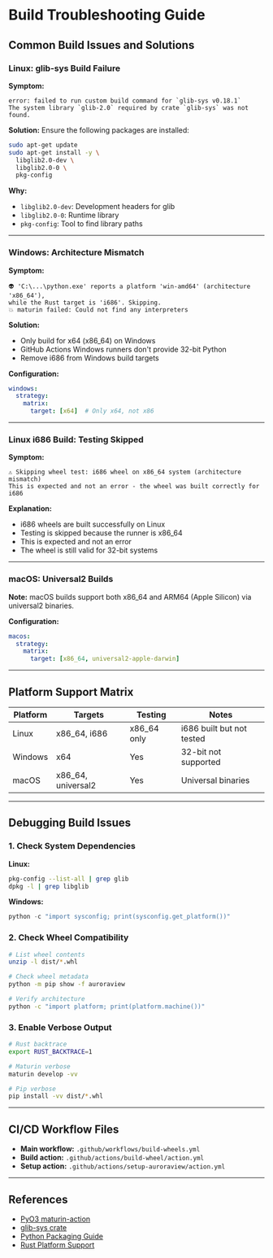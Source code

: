 # Build Troubleshooting Guide

## Common Build Issues and Solutions

### Linux: glib-sys Build Failure

**Symptom:**
```
error: failed to run custom build command for `glib-sys v0.18.1`
The system library `glib-2.0` required by crate `glib-sys` was not found.
```

**Solution:**
Ensure the following packages are installed:
```bash
sudo apt-get update
sudo apt-get install -y \
  libglib2.0-dev \
  libglib2.0-0 \
  pkg-config
```

**Why:**
- `libglib2.0-dev`: Development headers for glib
- `libglib2.0-0`: Runtime library
- `pkg-config`: Tool to find library paths

---

### Windows: Architecture Mismatch

**Symptom:**
```
👽 'C:\...\python.exe' reports a platform 'win-amd64' (architecture 'x86_64'), 
while the Rust target is 'i686'. Skipping.
💥 maturin failed: Could not find any interpreters
```

**Solution:**
- Only build for x64 (x86_64) on Windows
- GitHub Actions Windows runners don't provide 32-bit Python
- Remove i686 from Windows build targets

**Configuration:**
```yaml
windows:
  strategy:
    matrix:
      target: [x64]  # Only x64, not x86
```

---

### Linux i686 Build: Testing Skipped

**Symptom:**
```
⚠️ Skipping wheel test: i686 wheel on x86_64 system (architecture mismatch)
This is expected and not an error - the wheel was built correctly for i686
```

**Explanation:**
- i686 wheels are built successfully on Linux
- Testing is skipped because the runner is x86_64
- This is expected and not an error
- The wheel is still valid for 32-bit systems

---

### macOS: Universal2 Builds

**Note:**
macOS builds support both x86_64 and ARM64 (Apple Silicon) via universal2 binaries.

**Configuration:**
```yaml
macos:
  strategy:
    matrix:
      target: [x86_64, universal2-apple-darwin]
```

---

## Platform Support Matrix

| Platform | Targets | Testing | Notes |
|----------|---------|---------|-------|
| Linux | x86_64, i686 | x86_64 only | i686 built but not tested |
| Windows | x64 | Yes | 32-bit not supported |
| macOS | x86_64, universal2 | Yes | Universal binaries |

---

## Debugging Build Issues

### 1. Check System Dependencies

**Linux:**
```bash
pkg-config --list-all | grep glib
dpkg -l | grep libglib
```

**Windows:**
```powershell
python -c "import sysconfig; print(sysconfig.get_platform())"
```

### 2. Check Wheel Compatibility

```bash
# List wheel contents
unzip -l dist/*.whl

# Check wheel metadata
python -m pip show -f auroraview

# Verify architecture
python -c "import platform; print(platform.machine())"
```

### 3. Enable Verbose Output

```bash
# Rust backtrace
export RUST_BACKTRACE=1

# Maturin verbose
maturin develop -vv

# Pip verbose
pip install -vv dist/*.whl
```

---

## CI/CD Workflow Files

- **Main workflow:** `.github/workflows/build-wheels.yml`
- **Build action:** `.github/actions/build-wheel/action.yml`
- **Setup action:** `.github/actions/setup-auroraview/action.yml`

---

## References

- [PyO3 maturin-action](https://github.com/PyO3/maturin-action)
- [glib-sys crate](https://crates.io/crates/glib-sys)
- [Python Packaging Guide](https://packaging.python.org/)
- [Rust Platform Support](https://doc.rust-lang.org/nightly/rustc/platform-support.html)

